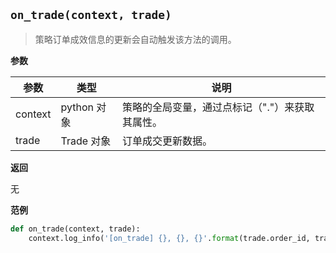 ## `on_trade(context, trade)`<div id='on_trade'></div>

> 策略订单成效信息的更新会自动触发该方法的调用。

**参数**

| 参数    | 类型        | 说明                                            |
| ------- | ----------- | ----------------------------------------------- |
| context | python 对象 | 策略的全局变量，通过点标记（"."）来获取其属性。 |
| trade   | Trade 对象  | 订单成交更新数据。                              |

**返回**

无

**范例**

```python
def on_trade(context, trade):
    context.log_info('[on_trade] {}, {}, {}'.format(trade.order_id, trade.volume, trade.price))
```

